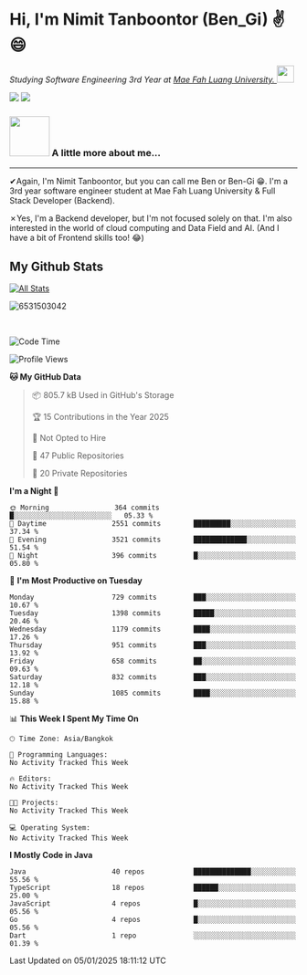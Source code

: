 # Hi, I'm Nimit Tanboontor (Ben_Gi) ✌😄
<p><em>Studying Software Engineering 3rd Year at <a href="https://en.mfu.ac.th/home.html"> Mae Fah Luang University.
</a><img src="https://media.giphy.com/media/WUlplcMpOCEmTGBtBW/giphy.gif" width="30"> </em></p>


[![](https://img.shields.io/badge/linkedin-%230077B5.svg?style=for-the-badge&logo=linkedin)]([https://www.linkedin.com/in/thanaphoom-babparn/](https://www.linkedin.com/in/nimit-tanbooutor-798139246/))
[![](https://img.shields.io/badge/Medium-12100E?style=for-the-badge&logo=medium&logoColor=white)](https://medium.com/@nimittanbooutor)

### <img src="https://media.giphy.com/media/VgCDAzcKvsR6OM0uWg/giphy.gif" width="70"> A little more about me...  

<hr> <!-- Horizontal line -->

&#10004;Again, I'm Nimit Tanboontor, but you can call me Ben or Ben-Gi 😁. I'm a 3rd year software engineer student at Mae Fah Luang University & Full Stack Developer (Backend).

&#10007;Yes, I'm a Backend developer, but I'm not focused solely on that. I'm also interested in the world of cloud computing and Data Field and AI. (And I have a bit of Frontend skills too! 😂)


## My Github Stats

[![All Stats](https://github-readme-stats.vercel.app/api?username=6531503042&show_icons=true&theme=algolia)](https://github.com/6531503042)

<p><img align="center" src="https://github-readme-streak-stats.herokuapp.com/?user=6531503042&" alt="6531503042" /></p>

<br />


<!--START_SECTION:waka-->
![Code Time](http://img.shields.io/badge/Code%20Time-257%20hrs%2036%20mins-blue)

![Profile Views](http://img.shields.io/badge/Profile%20Views-2-blue)

**🐱 My GitHub Data** 

> 📦 805.7 kB Used in GitHub's Storage 
 > 
> 🏆 15 Contributions in the Year 2025
 > 
> 🚫 Not Opted to Hire
 > 
> 📜 47 Public Repositories 
 > 
> 🔑 20 Private Repositories 
 > 
**I'm a Night 🦉** 

```text
🌞 Morning                364 commits         █░░░░░░░░░░░░░░░░░░░░░░░░   05.33 % 
🌆 Daytime                2551 commits        █████████░░░░░░░░░░░░░░░░   37.34 % 
🌃 Evening                3521 commits        █████████████░░░░░░░░░░░░   51.54 % 
🌙 Night                  396 commits         █░░░░░░░░░░░░░░░░░░░░░░░░   05.80 % 
```
📅 **I'm Most Productive on Tuesday** 

```text
Monday                   729 commits         ███░░░░░░░░░░░░░░░░░░░░░░   10.67 % 
Tuesday                  1398 commits        █████░░░░░░░░░░░░░░░░░░░░   20.46 % 
Wednesday                1179 commits        ████░░░░░░░░░░░░░░░░░░░░░   17.26 % 
Thursday                 951 commits         ███░░░░░░░░░░░░░░░░░░░░░░   13.92 % 
Friday                   658 commits         ██░░░░░░░░░░░░░░░░░░░░░░░   09.63 % 
Saturday                 832 commits         ███░░░░░░░░░░░░░░░░░░░░░░   12.18 % 
Sunday                   1085 commits        ████░░░░░░░░░░░░░░░░░░░░░   15.88 % 
```


📊 **This Week I Spent My Time On** 

```text
🕑︎ Time Zone: Asia/Bangkok

💬 Programming Languages: 
No Activity Tracked This Week

🔥 Editors: 
No Activity Tracked This Week

🐱‍💻 Projects: 
No Activity Tracked This Week

💻 Operating System: 
No Activity Tracked This Week
```

**I Mostly Code in Java** 

```text
Java                     40 repos            ██████████████░░░░░░░░░░░   55.56 % 
TypeScript               18 repos            ██████░░░░░░░░░░░░░░░░░░░   25.00 % 
JavaScript               4 repos             █░░░░░░░░░░░░░░░░░░░░░░░░   05.56 % 
Go                       4 repos             █░░░░░░░░░░░░░░░░░░░░░░░░   05.56 % 
Dart                     1 repo              ░░░░░░░░░░░░░░░░░░░░░░░░░   01.39 % 
```




 Last Updated on 05/01/2025 18:11:12 UTC
<!--END_SECTION:waka-->
